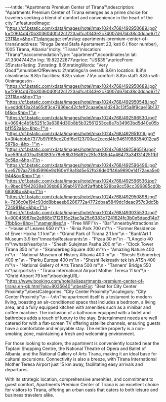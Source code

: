 ---\ntitle: "Apartments Premium Center of Tirana"\ndescription: "Apartments Premium Center of Tirana emerges as a prime choice for travelers seeking a blend of comfort and convenience in the heart of the city."\nfeaturedImage: "https://cf.bstatic.com/xdata/images/hotel/max1024x768/492950689.jpg?k=f2904d470b3036040fcf2c1223adfca1343e2c74007d67bb38c0dcad67172311&o=&hp=1"\nlanguage: en\nslug: apartments-premium-center-of-tirana\naddress: "Rruga Qemal Stafa Apartament 23, kati 6 ( floor number), 1005 Tirana, Albania"\ncity: "Tirana"\nlocation: "Tirana"\naccommodationType: "apartment"\ncoordinates:\n  lat: 41.33047442\n  lng: 19.82222877\nprice: "US$35"\npriceFrom: 35\nstarRating: 3\nrating: 8.6\nratingWords: "Very Good"\nnumberOfReviews: 2\nratings:\n  overall: 8.6\n  location: 8.8\n  cleanliness: 8.8\n  facilities: 8.8\n  value: 7.5\n  comfort: 8.8\n  staff: 8.8\n  wifi: 0\nimages:\n  - "https://cf.bstatic.com/xdata/images/hotel/max1024x768/492950689.jpg?k=f2904d470b3036040fcf2c1223adfca1343e2c74007d67bb38c0dcad67172311&o=&hp=1"\n  - "https://cf.bstatic.com/xdata/images/hotel/max1024x768/492950548.jpg?k=eddd0f3a24a65df3ce7936ec42cfeff2caae6ea1d243c13f5a8f9cae16b137bf&o=&hp=1"\n  - "https://cf.bstatic.com/xdata/images/hotel/max1024x768/492596530.jpg?k=0694c4b5b5251c3a6384d30b8b5b32561253ce8e7b34963bd5d40e05bbf1552a&o=&hp=1"\n  - "https://cf.bstatic.com/xdata/images/hotel/max1024x768/492951019.jpg?k=3f4abbbb7377b97ff65ee20df6eff23700ae2cccd4fc9461f988354012ea6587&o=&hp=1"\n  - "https://cf.bstatic.com/xdata/images/hotel/max1024x768/492596519.jpg?k=e59fda107ba158383fc78e58b316d82c251c3185d4a46473a341314251fb13c5&o=&hp=1"\n  - "https://cf.bstatic.com/xdata/images/hotel/max1024x768/492596496.jpg?k=e5797aa739d5996e9d160e119a18d5e52fb36de0ff46a9890e14f72aea5e0944&o=&hp=1"\n  - "https://cf.bstatic.com/xdata/images/hotel/max1024x768/492596536.jpg?k=9bec6f942838a039bb8639ab16112df2affbbb528ba9cc59cc396885cd0b6830&o=&hp=1"\n  - "https://cf.bstatic.com/xdata/images/hotel/max1024x768/492950898.jpg?k=7d36c0e194c93dd8bbaeeb9286772a4772dbaa5849dc1deac957c3dc5b724981&o=&hp=1"\n  - "https://cf.bstatic.com/xdata/images/hotel/max1024x768/493035530.jpg?k=00045987ee2e868c1712915c2fac3a25c6383c7241624fc3b0e5dacd14e77fbb&o=&hp=1"\namenities:\n  - "Free WiFi"\n  - "Bar"\nnearbyAttractions:\n  - "House of Leaves 650 m"\n  - "Rinia Park 700 m"\n  - "Former Residence of Enver Hoxha 1.1 km"\n  - "Grand Park of Tirana 2.1 km"\n  - "Bunk'Art 1 Museum 3.9 km"\nnearbyRestaurants:\n  - "Pizaa 30 m"\n  - "LAngolo 40 m"\nwhatsNearby:\n  - "Sheshi Sulejman Pasha 200 m"\n  - "Clock Tower Tirana 350 m"\n  - "Skanderbeg Square 400 m"\n  - "Amazing Nature 400 m"\n  - "National Museum of History Albania 400 m"\n  - "Sheshi Skënderbej 400 m"\n  - "Parku Europa 400 m"\n  - "Sheshi Rekreativ tek ish ATSh 400 m"\n  - "National Gallery of Arts Tirana 500 m"\n  - "Tanners' Bridge 550 m"\nairports:\n  - "Tirana International Airport Mother Teresa 11 km"\n  - "Ohrid Airport 79 km"\nbookingURL: "https://www.booking.com/hotel/al/apartments-premium-center-of-tirana.en-gb.html?aid=8035640"\nbestFor: "Best for City Center Proximity"\nbestCategories: "City Center Proximity"\ncategory: "City Center Proximity"\n---\n\nThe apartment itself is a testament to modern living, boasting an air-conditioned space that includes a bedroom, a living area, and a fully equipped kitchen with amenities such as a minibar and coffee machine. The inclusion of a bathroom equipped with a bidet and bathrobes adds a touch of luxury to the stay. Entertainment needs are well catered for with a flat-screen TV offering satellite channels, ensuring guests have a comfortable and enjoyable stay. The entire property is a non-smoking zone, maintaining a fresh and welcoming environment.

For those looking to explore, the apartment is conveniently located near the Toptani Shopping Centre, the National Theatre of Opera and Ballet of Albania, and the National Gallery of Arts Tirana, making it an ideal base for cultural excursions. Connectivity is also a breeze, with Tirana International Mother Teresa Airport just 15 km away, facilitating easy arrivals and departures.

With its strategic location, comprehensive amenities, and commitment to guest comfort, Apartments Premium Center of Tirana is an excellent choice for visitors to Tirana, offering an urban oasis that caters to both leisure and business travelers alike.